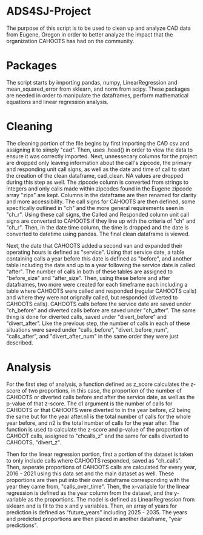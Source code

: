 # ADS4SJ-Project
The purpose of this script is to be used to clean up and analyze CAD data from Eugene, Oregon in order to better analyze the impact that the 
organization CAHOOTS has had on the community.

 # Packages
 The script starts by importing pandas, numpy, LinearRegression and mean_squared_error from sklearn, and norm from scipy. These packages are needed in order to manipulate the dataframes, perform mathematical equations and linear regression analysis.

 # Cleaning
 The cleaning portion of the file begins by first importing the CAD csv and assigning it to simply "cad". Then, uses .head() in order to view the data to ensure 
 it was correctly imported. Next, unnessecary columns for the project are dropped only leaving information about the call's zipcode, the primary and responding unit call signs, 
 as well as the date and time of call to start the creation of the clean dataframe, cad_clean. NA values are dropped during this step as well. The zipcode column is converted 
 from strings to integers and only calls made within zipcodes found in the Eugene zipcode array "zips" are kept. Columns in the dataframe are then renamed for clarity and more 
 accessibility. The call signs for CAHOOTS are then defined, some specifically outlined in "ch" and the more general requirements seen in "ch_r". Using these call signs, the 
 Called and Responded column unit call signs are converted to CAHOOTS if they line up with the criteria of "ch" and "ch_r". Then, in the date time column, the time is dropped and 
 the date is converted to datetime using pandas. The final clean dataframe is viewed. 

 Next, the date that CAHOOTS added a second van and expanded their operating hours is defined as "service". Using that service date, a table containing calls a year before this date 
 is defined as "before", and another table including the date and up to a year following the service date is called "after". The number of calls in both of these tables are assigned
 to "before_size" and "after_size". Then, using these before and after dataframes, two more were created for each timeframe each including a table where CAHOOTS were called and
 responded (regular CAHOOTS calls) and where they were not orignally called, but responded (diverted to CAHOOTS calls). CAHOOTS calls before the service date are saved under 
 "ch_before" and diverted calls before are saved under "ch_after". The same thing is done for diverted calls, saved under "divert_before" and "divert_after". Like the previous step,
 the number of calls in each of these situations were saved under "calls_before", "divert_before_num", "calls_after", and "divert_after_num" in the same order they were just described.

 # Analysis
 For the first step of analysis, a function defined as z_score calculates the z-score of two proportions, in this case, the proportion of the number of CAHOOTS or diverted calls
 before and after the service date, as well as the p-value of that z-score. The c1 argument is the number of calls for CAHOOTS or that CAHOOTS were diverted to in the year before,
 c2 being the same but for the year after.n1 is the total number of calls for the whole year before, and n2 is the total number of calls for the year after. The function is used 
 to calculate the z-score and p-value of the proportion of CAHOOT calls, assigned to "chcalls_z" and the same for calls diverted to CAHOOTS, "divert_z". 

 Then for the linear regression portion, first a portion of the dataset is taken to only include calls where CAHOOTS responded, saved as "ch_calls". Then, seperate proportions of 
 CAHOOTS calls are calculated for every year, 2016 - 2021 using this data set and the main dataset as well. These proportions are then put into their own dataframe corresponding
 with the year they came from, "calls_over_time". Then, the x-variable for the linear regression is defined as the year column from the dataset, and the y-variable as the 
 proportions. The model is defined as LinearRegression from sklearn and is fit to the x and y variables. Then, an array of years for prediction is defined as "future_years" including 
 2025 - 2035. The years and predicted proportions are then placed in another dataframe, "year predictions". 
